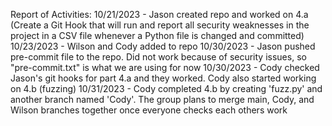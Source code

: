 Report of Activities:
10/21/2023 - Jason created repo and worked on 4.a (Create a Git Hook that will run and report all security weaknesses in the project in a CSV file whenever a Python file is changed and committed)
10/23/2023 - Wilson and Cody added to repo
10/30/2023 - Jason pushed pre-commit file to the repo. Did not work because of security issues, so "pre-commit.txt" is what we are using for now
10/30/2023 - Cody checked Jason's git hooks for part 4.a and they worked. Cody also started working on 4.b (fuzzing)
10/31/2023 - Cody completed 4.b by creating 'fuzz.py' and another branch named 'Cody'. The group plans to merge main, Cody, and Wilson branches together once everyone checks each others work
